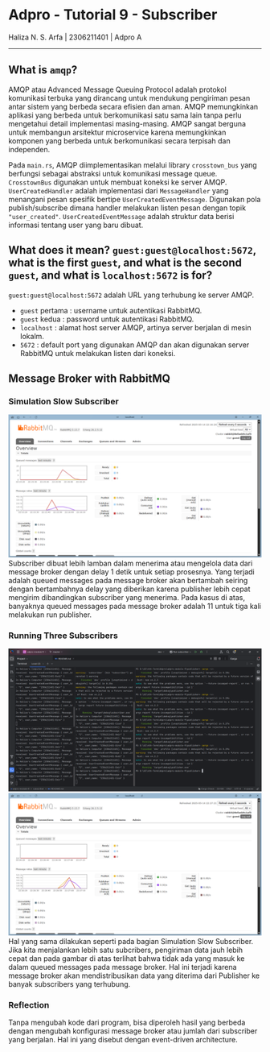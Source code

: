 # Adpro - Tutorial 9 - Subscriber
Haliza N. S. Arfa | 2306211401 | Adpro A

---

## What is `amqp`?

AMQP atau Advanced Message Queuing Protocol adalah protokol komunikasi terbuka yang dirancang untuk mendukung pengiriman pesan antar sistem yang berbeda secara efisien dan aman.
AMQP memungkinkan aplikasi yang berbeda untuk berkomunikasi satu sama lain tanpa perlu mengetahui detail implementasi masing-masing.
AMQP sangat berguna untuk membangun arsitektur microservice karena memungkinkan komponen yang berbeda untuk berkomunikasi secara terpisah dan independen.

Pada `main.rs`, AMQP diimplementasikan melalui library `crosstown_bus` yang berfungsi sebagai abstraksi untuk komunikasi message queue.
`CrosstownBus` digunakan untuk membuat koneksi ke server AMQP. `UserCreatedHandler` adalah implementasi dari `MessageHandler` yang menangani pesan spesifik bertipe `UserCreatedEventMessage`.
Digunakan pola publish/subscribe dimana handler melakukan listen pesan dengan topik `"user_created"`. `UserCreatedEventMessage` adalah struktur data berisi informasi tentang user yang baru dibuat.


## What does it mean? `guest:guest@localhost:5672`, what is the first `guest`, and what is the second `guest`, and what is `localhost:5672` is for?

`guest:guest@localhost:5672` adalah URL yang terhubung ke server AMQP.

- `guest` pertama : username untuk autentikasi RabbitMQ.
- `guest` kedua : password untuk autentikasi RabbitMQ.
- `localhost` : alamat host server AMQP, artinya server berjalan di mesin lokalm.
- `5672` : default port yang digunakan AMQP dan akan digunakan server RabbitMQ untuk melakukan listen dari koneksi.


## Message Broker with RabbitMQ

### Simulation Slow Subscriber
![1-simulation-slow.png](1-simulation-slow.png)
Subscriber dibuat lebih lamban dalam menerima atau mengelola data dari message broker dengan delay 1 detik untuk setiap prosesnya.
Yang terjadi adalah queued messages pada message broker akan bertambah seiring dengan bertambahnya delay yang diberikan karena publisher lebih cepat mengirim dibandingkan subscriber yang menerima.
Pada kasus di atas, banyaknya queued messages pada message broker adalah 11 untuk tiga kali melakukan run publisher.

### Running Three Subscribers
![2-three-subscribers.png](2-three-subscribers.png)
![3-three-subscribers.png](3-three-subscribers.png)
Hal yang sama dilakukan seperti pada bagian Simulation Slow Subscriber. Jika kita menjalankan lebih satu subcribers, pengiriman data jauh lebih cepat dan pada gambar di atas terlihat bahwa tidak ada yang masuk ke dalam queued messages pada message broker.
Hal ini terjadi karena message broker akan mendistribusikan data yang diterima dari Publisher ke banyak subscribers yang terhubung.

### Reflection
Tanpa mengubah kode dari program, bisa diperoleh hasil yang berbeda dengan mengubah konfigurasi message broker atau jumlah dari subscriber yang berjalan. Hal ini yang disebut dengan event-driven architecture.